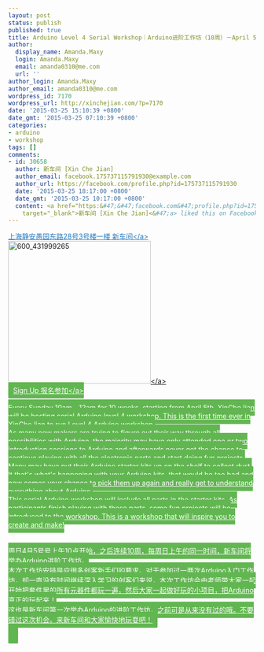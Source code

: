 ```yaml
---
layout: post
status: publish
published: true
title: Arduino Level 4 Serial Workshop｜Arduino进阶工作坊（10周）－April 5th
author:
  display_name: Amanda.Maxy
  login: Amanda.Maxy
  email: amanda0310@me.com
  url: ''
author_login: Amanda.Maxy
author_email: amanda0310@me.com
wordpress_id: 7170
wordpress_url: http://xinchejian.com/?p=7170
date: '2015-03-25 15:10:39 +0800'
date_gmt: '2015-03-25 07:10:39 +0800'
categories:
- arduino
- workshop
tags: []
comments:
- id: 30658
  author: 新车间 [Xin Che Jian]
  author_email: facebook.175737115791930@example.com
  author_url: https://facebook.com/profile.php?id=175737115791930
  date: '2015-03-25 18:17:00 +0800'
  date_gmt: '2015-03-25 10:17:00 +0800'
  content: <a href="https:&#47;&#47;facebook.com&#47;profile.php?id=175737115791930"
    target="_blank">新车间 [Xin Che Jian]<&#47;a> liked this on Facebook.
---
```

<p><a style="color: #2578bf;" href="http:&#47;&#47;xinchejian.huodongxing.com&#47;event&#47;map&#47;5244063275800" target="_blank">上海静安愚园东路28号3号楼一楼 新车间<&#47;a><br />
<a href="http:&#47;&#47;xinchejian.com&#47;wp-content&#47;uploads&#47;2014&#47;12&#47;600_431999265.jpeg"><img src="http:&#47;&#47;xinchejian.com&#47;wp-content&#47;uploads&#47;2014&#47;12&#47;600_431999265-290x290.jpeg" alt="600_431999265" width="290" height="290" class="aligncenter size-thumbnail wp-image-7073" &#47;><&#47;a><br />
<a style="background-color:#62b651;color:white;border-radius:2px;cursor:pointer;font-size:14px;padding:8px 10px;" href="http:&#47;&#47;www.huodongxing.com&#47;event&#47;9275288201300" target="_blank" title="立即报名">Sign Up 报名参加<&#47;a><br />
<!--:en--><br />
Every Sunday 10am - 12am for 10 weeks, starting from April 5th, XinCheJian will be hosting serial Arduino level 4 workshop. This is the first time ever in XinCheJian to run Level 4 Arduino workshop.<br />
As many new makers are trying to figure out their way through all possibilities with Arduino, the majority may have only attended one or two introduction sessions to Arduino and afterwards never get the chance to continue playing with all the electronic parts and start doing fun projects. Many may have put their Arduino starter kits up on the shelf to collect dust. It that's what's happening with your Arduino kits, that would be too bad and now comes your chance to  pick them up again and really get to understand everything about Arduino.<br />
This serial Arduino workshop will include all parts in the starter kits. As participants finish playing with these parts, some fun projects will be introduced to the workshop. This is a workshop that will inspire you to create and make!<br />
<!--:--><br />
<!--:zh--><br />
周日4月5号号上午10点开始，之后连续10周，每周日上午的同一时间，新车间将举办Arduino进阶工作坊。<br />
本次工作坊安排是应很多创客新手们的要求。对于参加过一两次Arduino入门工作坊，却一直没有时间继续深入学习的创客们来说，本次工作坊会由老师带大家一起开始把套件里的所有元器件都玩一遍，然后大家一起做好玩的小项目，把Arduino真正的玩起来！<br />
这也是新车间第一次举办Arduino的进阶工作坊，之前可是从来没有过的哦。不要错过这次机会。来新车间和大家愉快地玩耍吧！<br />
<!--:--></p>
